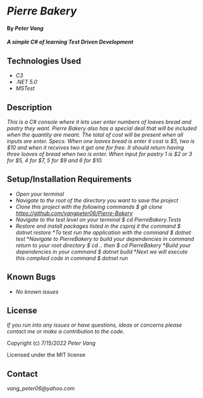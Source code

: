# _Pierre Bakery_

#### By _**Peter Vang**_

#### _A simple C# of learning Test Driven Development_

## Technologies Used

* _C3_
* _.NET 5.0_
* _MSTest_

## Description

_This is a C# console where it lets user enter numbers of loaves bread and pastry they want. Pierre Bakery also has a special deal that will be included when the quantity are meant. The total of cost will be present when all inputs are enter. 
Specs: When one loaves bread is enter it cost is $5, two is $10 and when it receives two it get one for free. It should return having three loaves of bread when two is enter. 
When input for pastry 1 is $2 or 3 for $5, 4 for $7, 5 for $9 and 6 for $10._

## Setup/Installation Requirements

* _Open your terminal_
* _Navigate to the root of the directory you want to save the project_
* _Clone this project with the following commands $ git clone https://github.com/vangpeter06/Pierre-Bakery_
* _Navigate to the test level on your terminal $ cd PierreBakery.Tests_
* _Restore and install packages listed in the csproj it the command $ dotnet restore_
*_To test run the application with the command $ dotnet test_
*_Navigate to PierreBakery to build your dependencies in command return to your root directory $ cd .. then $ cd PierreBakery_
*_Build your dependencies in your command $ dotnet build_
*_Next we will execute this complied code in command $ dotnet run_

## Known Bugs

* _No known issues_


## License

_If you run into any issues or have questions, ideas or concerns please contact me or make a contribution to the code._

Copyright (c) _7/15/2022_ _Peter Vang_

Licensed under the MIT license

## Contact

_vang_peter06@yahoo.com_